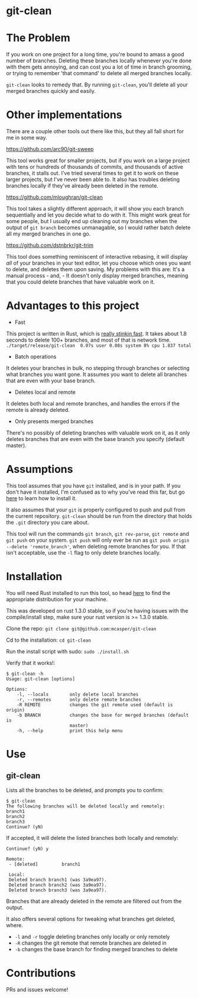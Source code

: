 git-clean
===========
# The Problem
If you work on one project for a long time, you're bound to amass a good number
of branches. Deleting these branches locally whenever you're done with them
gets annoying, and can cost you a lot of time in branch grooming, or trying to
remember 'that command' to delete all merged branches locally.

`git-clean` looks to remedy that. By running `git-clean`, you'll delete all
your merged branches quickly and easily.

# Other implementations
There are a couple other tools out there like this, but they all fall short for
me in some way.

https://github.com/arc90/git-sweep

This tool works great for smaller projects, but if you work on a large project
with tens or hundreds of thousands of commits, and thousands of active
branches, it stalls out. I've tried several times to get it to work on these
larger projects, but I've never been able to. It also has troubles deleting
branches locally if they've already been deleted in the remote.

https://github.com/mloughran/git-clean

This tool takes a slightly different approach, it will show you each branch
sequentially and let you decide what to do with it. This might work great for
some people, but I usually end up cleaning out my branches when the output of
`git branch` becomes unmanagable, so I would rather batch delete all my merged
branches in one go.

https://github.com/dstnbrkr/git-trim

This tool does something reminiscent of interactive rebasing, it will display
*all* of your branches in your text editor, let you choose which ones you want
to delete, and deletes them upon saving.  My problems with this are: It's a
manual process - and, - It doesn't only display merged branches, meaning that
you could delete branches that have valuable work on it.

# Advantages to this project
- Fast

This project is written in Rust, which is [really stinkin
fast](http://benchmarksgame.alioth.debian.org/u64q/rust.html). It takes about
1.8 seconds to delete 100+ branches, and most of that is network time.
`./target/release/git-clean  0.07s user 0.08s system 8% cpu 1.837 total`

- Batch operations

It deletes your branches in bulk, no stepping through branches or selecting
what branches you want gone. It assumes you want to delete all branches that
are even with your base branch.

- Deletes local and remote

It deletes both local and remote branches, and handles the errors if the remote
is already deleted.

- Only presents merged branches

There's no possibly of deleting branches with valuable work on it, as it only
deletes branches that are even with the base branch you specify (default
master).

# Assumptions
This tool assumes that you have `git` installed, and is in your path. If you
don't have it installed, I'm confused as to why you've read this far, but go
[here](https://git-scm.com/book/en/v2/Getting-Started-Installing-Git) to learn
how to install it.

It also assumes that your `git` is properly configured to push and pull from
the current repository. `git-clean` should be run from the directory that
holds the `.git` directory you care about.

This tool will run the commands `git branch`, `git rev-parse`, `git remote` and
`git push` on your system. `git push` will only ever be run as `git push origin
--delete 'remote_branch'`, when deleting remote branches for you. If that isn't
acceptable, use the `-l` flag to only delete branches locally.

# Installation
You will need Rust installed to run this tool, so head
[here](https://www.rust-lang.org/downloads.html) to find the appropriate
distribution for your machine.

This was developed on rust 1.3.0 stable, so if you're having issues with the
compile/install step, make sure your rust version is >= 1.3.0 stable.

Clone the repo:
`git clone git@github.com:mcasper/git-clean`

Cd to the installation:
`cd git-clean`

Run the install script with sudo:
`sudo ./install.sh`

Verify that it works!:
```
$ git-clean -h
Usage: git-clean [options]

Options:
    -l, --locals        only delete local branches
    -r, --remotes       only delete remote branches
    -R REMOTE           changes the git remote used (default is origin)
    -b BRANCH           changes the base for merged branches (default is
                        master)
    -h, --help          print this help menu

```

# Use
## git-clean
Lists all the branches to be deleted, and prompts you to confirm:
```
$ git-clean
The following branches will be deleted locally and remotely:
branch1
branch2
branch3
Continue? (yN)
```

If accepted, it will delete the listed branches both locally and remotely:
```
Continue? (yN) y

Remote:
 - [deleted]         branch1

 Local:
 Deleted branch branch1 (was 3a9ea97).
 Deleted branch branch2 (was 3a9ea97).
 Deleted branch branch3 (was 3a9ea97).
```
Branches that are already deleted in the remote are filtered out from the
output.

It also offers several options for tweaking what branches get deleted, where.

* `-l` and `-r` toggle deleting branches only locally or only remotely
* `-R` changes the git remote that remote branches are deleted in
* `-b` changes the base branch for finding merged branches to delete

# Contributions
PRs and issues welcome!
